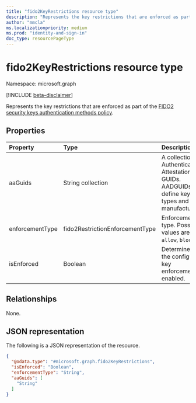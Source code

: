```yaml
---
title: "fido2KeyRestrictions resource type"
description: "Represents the key restrictions that are enforced as part of the FIDO2 security keys authentication methods policy."
author: "mmcla"
ms.localizationpriority: medium
ms.prod: "identity-and-sign-in"
doc_type: resourcePageType
---
```


# fido2KeyRestrictions resource type

Namespace: microsoft.graph

[!INCLUDE [beta-disclaimer](../../includes/beta-disclaimer.md)]

Represents the key restrictions that are enforced as part of the [FIDO2 security keys authentication methods policy](../resources/fido2authenticationmethodconfiguration.md).

## Properties
|Property|Type|Description|
|:---|:---|:---|
|aaGuids|String collection|A collection of Authenticator Attestation GUIDs. AADGUIDs define key types and manufacturers.|
|enforcementType|fido2RestrictionEnforcementType|Enforcement type. Possible values are: `allow`, `block`.|
|isEnforced|Boolean|Determines if the configured key enforcement is enabled.|

## Relationships
None.

## JSON representation
The following is a JSON representation of the resource.
<!-- {
  "blockType": "resource",
  "@odata.type": "microsoft.graph.fido2KeyRestrictions"
}
-->
``` json
{
  "@odata.type": "#microsoft.graph.fido2KeyRestrictions",
  "isEnforced": "Boolean",
  "enforcementType": "String",
  "aaGuids": [
    "String"
  ]
}
```
